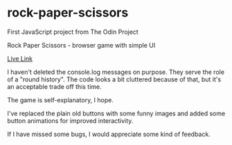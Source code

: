 # rock-paper-scissors
First JavaScript project from The Odin Project

Rock Paper Scissors - browser game with simple UI

[Live Link](https://bobmeix.github.io/rock-paper-scissors/)

I haven't deleted the console.log messages on purpose. They serve the
role of a "round history". The code looks a bit cluttered because of
that, but it's an acceptable trade off this time.

The game is self-explanatory, I hope.

I've replaced the plain old buttons with some funny images and added
some button animations for improved interactivity.

If I have missed some bugs, I would appreciate some kind of feedback.
